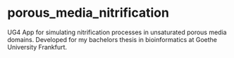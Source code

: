 # porous_media_nitrification
UG4 App for simulating nitrification processes in unsaturated porous media domains. Developed for my bachelors thesis in bioinformatics at Goethe University Frankfurt.
